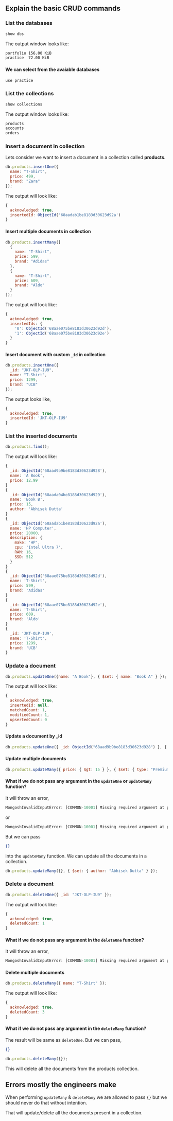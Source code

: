 ## Explain the basic CRUD commands

### List the databases

```sh
show dbs
```

The output window looks like:

```sh
portfolio 156.00 KiB
practice  72.00 KiB
```

#### We can select from the avaiable databases

```sh
use practice
```

### List the collections

```sh
show collections
```

The output window looks like:

```sh
products
accounts
orders
```

### Insert a document in collection

Lets consider we want to insert a document in a collection called **products**.

```js
db.products.insertOne({
  name: "T-Shirt",
  price: 499,
  brand: "Zara"
});
```

The output will look like:

```js
{
  acknowledged: true,
  insertedId: ObjectId('68aadab1be8183d30623d92a')
}
```

#### Insert multiple documents in collection

```js
db.products.insertMany([
  {
    name: "T-Shirt",
    price: 599,
    brand: "Adidas"
  },
  {
    name: "T-Shirt",
    price: 609,
    brand: "Aldo"
  }
]);
```

The output will look like:

```js
{
  acknowledged: true,
  insertedIds: {
    '0': ObjectId('68aae075be8183d30623d92d'),
    '1': ObjectId('68aae075be8183d30623d92e')
  }
}
```

#### Insert document with custom `_id` in collection

```js
db.products.insertOne({
  _id: "JKT-OLP-IU9",
  name: "T-Shirt",
  price: 1299,
  brand: "UCB"
});
```

The output looks like,

```js
{
  acknowledged: true,
  insertedId: 'JKT-OLP-IU9'
}
```

### List the inserted documents

```js
db.products.find();
```

The output will look like:

```js
{
  _id: ObjectId('68aad9b9be8183d30623d928'),
  name: 'A Book',
  price: 12.99
}
{
  _id: ObjectId('68aada04be8183d30623d929'),
  name: 'Book B',
  price: 15,
  author: 'Abhisek Dutta'
}
{
  _id: ObjectId('68aadab1be8183d30623d92a'),
  name: 'HP Computer',
  price: 20000,
  description: {
    make: 'HP',
    cpu: 'Intel Ultra 7',
    RAM: 16,
    SSD: 512
  }
}
{
  _id: ObjectId('68aae075be8183d30623d92d'),
  name: 'T-Shirt',
  price: 599,
  brand: 'Adidas'
}
{
  _id: ObjectId('68aae075be8183d30623d92e'),
  name: 'T-Shirt',
  price: 609,
  brand: 'Aldo'
}
{
  _id: 'JKT-OLP-IU9',
  name: 'T-Shirt',
  price: 1299,
  brand: 'UCB'
}
```

### Update a document

```js
db.products.updateOne({name: "A Book"}, { $set: { name: "Book A" } });
```

The output will look like:

```js
{
  acknowledged: true,
  insertedId: null,
  matchedCount: 1,
  modifiedCount: 1,
  upsertedCount: 0
}
```

#### Update a document by _id

```js
db.products.updateOne({ _id: ObjectId("68aad9b9be8183d30623d928") }, { $set: { price: 156 } });
```

#### Update multiple documents

```js
db.products.updateMany({ price: { $gt: 15 } }, { $set: { type: "Premium" } });
```

#### What if we do not pass any argument in the `updateOne` or `updateMany` function?

It will throw an error,

```js
MongoshInvalidInputError: [COMMON-10001] Missing required argument at position 0 (Collection.updateOne)
```

or

```js
MongoshInvalidInputError: [COMMON-10001] Missing required argument at position 0 (Collection.updateMany)
```

But we can pass

```json
{}
```

into the `updateMany` function. We can update all the documents in a collection.

```js
db.products.updateMany({}, { $set: { author: "Abhisek Dutta" } });
```

### Delete a document

```js
db.products.deleteOne({ _id: "JKT-OLP-IU9" });
```

The output will look like:

```js
{
  acknowledged: true,
  deletedCount: 1
}
```

#### What if we do not pass any argument in the `deleteOne` function?

It will throw an error,

```js
MongoshInvalidInputError: [COMMON-10001] Missing required argument at position 0 (Collection.deleteOne)
```

#### Delete multiple documents

```js
db.products.deleteMany({ name: "T-Shirt" });
```

The output will look like:

```js
{
  acknowledged: true,
  deletedCount: 3
}
```

#### What if we do not pass any argument in the `deleteMany` function?

The result will be same as `deleteOne`. But we can pass,

```json
{}
```

```js
db.products.deleteMany({});
```

This will delete all the documents from the products collection.

## Errors mostly the engineers make

When performing `updateMany` & `deleteMany` we are allowed to pass `{}` but we should never do that without intention.

That will update/delete all the documents present in a collection.
